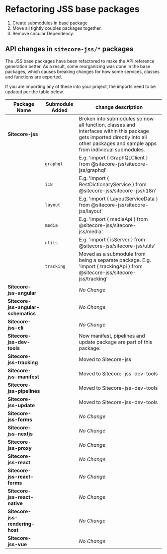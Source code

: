 ﻿# Refactoring JSS base packages

1. Create submodules in base package
2. Move all tightly couples packages together.
3. Remove circular Dependency.

## API changes in `sitecore-jss/*` packages

The JSS base packages have been refactored to make the API reference generation better. As a result, some reorganizing was done in the base packages, which causes breaking changes for how some services, classes and functions are exported.

If you are importing any of these into your project, the imports need to be updated per the table below.

|Package Name|Submodule Added  | change description
|---|------|---
|**Sitecore-jss**||Broken into submodules so now all function, classes and interfaces within this package gets imported directly into all other packages and sample apps from individual submodules.|
||`graphql` |   E.g. 'import { GraphQLClient } from @sitecore-jss/sitecore-jss/graphql'
||`i18` | E.g. 'import { RestDictionaryService } from @sitecore-jss/sitecore-jss/i18n'
|| `layout` | E.g. 'import { LayoutServiceData } from @sitecore-jss/sitecore-jss/layout'
||`media` | E.g. 'import { mediaApi } from @sitecore-jss/sitecore-jss/media'
||`utils` | E.g. 'import { isServer } from @sitecore-jss/sitecore-jss/utils'
||`tracking` | Moved as a submodule from being a separate package. E.g. 'import { trackingApi } from @sitecore-jss/sitecore-jss/tracking'
|**Sitecore-jss-angular**||*No Change*
|**Sitecore-jss-angular-schematics**||*No Change*
|**Sitecore-jss-cli**||*No Change*
|**Sitecore-jss-dev-tools**|| Now manifest, pipelines and update package are part of this package.|
|**Sitecore-jss-tracking**||Moved to Sitecore-jss
|**Sitecore-jss-manifest**||Moved to Sitecore-jss-dev-tools
|**Sitecore-jss-pipelines**||Moved to Sitecore-jss-dev-tools
|**Sitecore-jss-update**||Moved to Sitecore-jss-dev-tools
|**Sitecore-jss-forms**||*No Change*
|**Sitecore-jss-nextjs**||*No Change*
|**Sitecore-jss-proxy**||*No Change*
|**Sitecore-jss-react**||*No Change*
|**Sitecore-jss-react-forms**||*No Change*
|**Sitecore-jss-react-native**||*No Change*
|**Sitecore-jss-rendering-host**||*No Change*
|**Sitecore-jss-vue**||*No Change*

